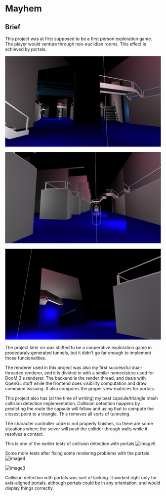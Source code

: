 # Mayhem

## Brief

This project was at first supposed to be a first person exploration game. The player would venture through non-euclidian rooms. This effect is achieved by portals.

![image0](images/i0.png)

![image1](images/i1.png)

![image2](images/i2.png)

The project later on was shifted to be a cooperative exploration game in proceduraly generated tunnels, but it didn't go far enough to implement those funcionalities.

The renderer used in this project was also my first successful dual-threaded renderer, and it is divided in with a similar nomeclature used for DooM 3's renderer. The backend is the render thread, and deals with OpenGL stuff while the frontend does visibility computation and draw command isssuing. It also computes the proper view matrices for portals.

This project also has (at the time of writing) my best capsule/triangle mesh collision detection implementation. Collision detection happens by predicting the route the capsule will follow and using that to compute the closest point to a triangle. This removes all sorts of tunneling.

The character controller code is not properly finishes, so there are some situations where the solver will push the collider through walls while it resolves a contact.

This is one of the eariler tests of collision detection with portals
![image5](images/g2.gif)

Some more tests after fixing some rendering problems with the portals
![image4](images/g1.gif)

![image3](images/g0.gif)

Collision detection with portals was sort of lacking. It worked right only for axis-aligned portals, although portals could be in any orientation, and would display things correctly.